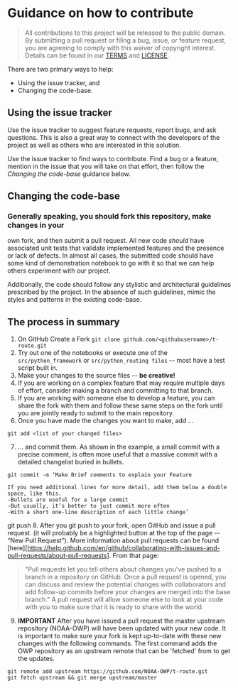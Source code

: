 # Guidance on how to contribute

> All contributions to this project will be released to the public domain.
> By submitting a pull request or filing a bug, issue, or
> feature request, you are agreeing to comply with this waiver of copyright interest.
> Details can be found in our [TERMS](TERMS.md) and [LICENSE](LICENSE).


There are two primary ways to help:
 - Using the issue tracker, and
 - Changing the code-base.


## Using the issue tracker

Use the issue tracker to suggest feature requests, report bugs, and ask questions.
This is also a great way to connect with the developers of the project as well
as others who are interested in this solution.

Use the issue tracker to find ways to contribute. Find a bug or a feature, mention in
the issue that you will take on that effort, then follow the _Changing the code-base_
guidance below.

## Changing the code-base

### Generally speaking, you should fork this repository, make changes in your
own fork, and then submit a pull request. All new code *should* have associated
unit tests that validate implemented features and the presence or lack of defects.
In almost all cases, the submitted code should have some kind of demonstration notebook
to go with it so that we can help others experiment with our project.

Additionally, the code should follow any stylistic and architectural guidelines
prescribed by the project. In the absence of such guidelines, mimic the styles
and patterns in the existing code-base.

## The process in summary
1. On GitHub Create a Fork
`git clone github.com/<githubusername>/t-route.git`
2. Try out one of the notebooks or execute one of the `src/python_framework` or `src/python_routing files` -- most have a test script built in.
3. Make your changes to the source files -- **be creative!**
4. If you are working on a complex feature that may require multiple days of effort, consider making a branch and committing to that branch. 
5. If you are working with someone else to develop a feature, you can share the fork with them and follow these same steps on the fork until 
you are jointly ready to submit to the main repository. 
6. Once you have made the changes you want to make, add ...
```
git add <list of your changed files>
```
7. ... and commit them. As shown in the example, a small commit with a precise comment, is often more useful that a massive commit with a detailed changelist buried in bullets.
```
git commit -m ‘Make Brief comments to explain your Feature

If you need additional lines for more detail, add them below a double space, like this. 
-Bullets are useful for a large commit
-But usually, it’s better to just commit more often
-With a short one-line description of each little change’
```

git push
8. After you git push to your fork, open GitHub and issue a pull request. (it will probably be a highlighted button at the top of the page -- “New Pull Request”). 
More information about pull requests can be found [here][https://help.github.com/en/github/collaborating-with-issues-and-pull-requests/about-pull-requests]. From that page: 
> "Pull requests let you tell others about changes you've pushed to a branch in a repository on GitHub. Once a pull request is opened, you can discuss and review the potential changes with collaborators and add follow-up commits before your changes are merged into the base branch."
A pull request will allow someone else to look at your code with you to make sure that it is ready to share with the world. 
9. **IMPORTANT** After you have issued a pull request the master upstream repository (NOAA-OWP) will have been updated with your new code. 
It is important to make sure your fork is kept up-to-date with these new changes with the following commands. The first command 
adds the OWP repository as an upstream remote that can be 'fetched' from to get the updates. 
```
git remote add upstream https://github.com/NOAA-OWP/t-route.git
git fetch upstream && git merge upstream/master

```
